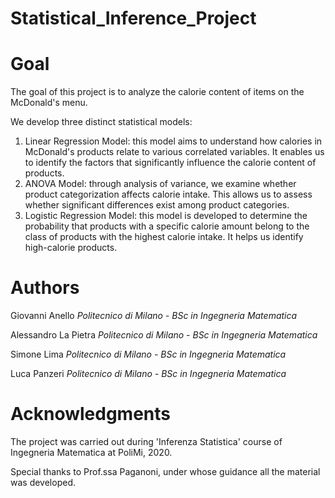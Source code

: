 # Statistical_Inference_Project 

# Goal

The goal of this project is to analyze the calorie content of items on the McDonald's menu.

We develop three distinct statistical models:
1. Linear Regression Model: this model aims to understand how calories in McDonald's products relate to various correlated variables. It enables us to identify the factors that significantly influence the calorie content of products.
2. ANOVA Model: through analysis of variance, we examine whether product categorization affects calorie intake. This allows us to assess whether significant differences exist among product categories.
3. Logistic Regression Model: this model is developed to determine the probability that products with a specific calorie amount belong to the class of products with the highest calorie intake. It helps us identify high-calorie products.

# Authors

Giovanni Anello   *Politecnico di Milano - BSc in Ingegneria Matematica*

Alessandro La Pietra    *Politecnico di Milano - BSc in Ingegneria Matematica*

Simone Lima    *Politecnico di Milano - BSc in Ingegneria Matematica*

Luca Panzeri    *Politecnico di Milano - BSc in Ingegneria Matematica*

# Acknowledgments

The project was carried out during 'Inferenza Statistica' course of Ingegneria Matematica at PoliMi, 2020. 

Special thanks to Prof.ssa Paganoni, under whose guidance all the material was developed.
